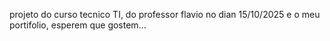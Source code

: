 projeto do curso tecnico TI, do professor flavio no dian 15/10/2025
e o meu portifolio, esperem que gostem...
